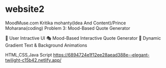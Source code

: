 # website2

MoodMuse.com
Kritika mohanty(Idea And Content)/Prince Moharana(coding)
Problem 3: Mood-Based Quote Generator 

🌈 User Intractive UI
🎭 Mood-Based Interactive Quote Generator
🌌 Dynamic Gradient Text & Background Animations

HTML,CSS,Java Script
https://6894724e1f12ee28aead388e--elegant-twilight-c15b42.netlify.app/
